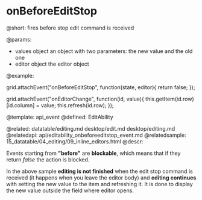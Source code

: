 onBeforeEditStop
=============


@short:
	fires before stop edit command is received

@params:
- values		object			an object with two parameters: the new value and the old one
- editor		object			the editor object	

@example: 
	
grid.attachEvent("onBeforeEditStop", function(state, editor){ return false; });

grid.attachEvent("onEditorChange", function(id, value){
	this.getItem(id.row)[id.column] = value;
	this.refresh(id.row);
});

@template:	api_event
@defined:	EditAbility

@related:
	datatable/editing.md
    desktop/edit.md
    desktop/editing.md
@relatedapi:
	api/editability_onbeforeeditstop_event.md
@relatedsample:
	15_datatable/04_editing/09_inline_editors.html
@descr:

Events starting from **"before"** are **blockable**, which means that if they return *false* the action is blocked. 

In the above sample **editing is not finished** when the edit stop command is received 
(it happens when you leave the editor body) and **editing continues** with setting 
the new value to the item and refreshing it. 
It is done to display the new value outside the field where editor opens. 
